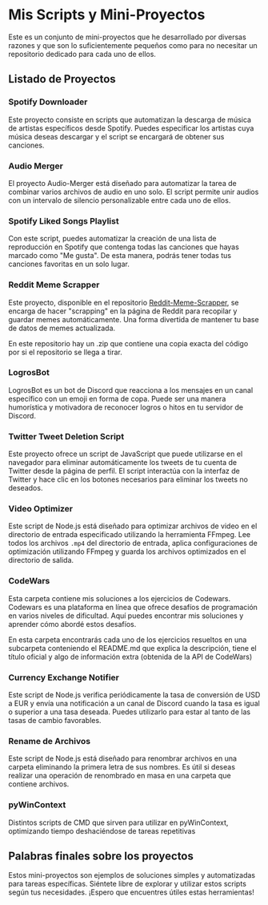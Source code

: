 # Mis Scripts y Mini-Proyectos

Este es un conjunto de mini-proyectos que he desarrollado por diversas razones y que son lo suficientemente pequeños como para no necesitar un repositorio dedicado para cada uno de ellos.

## Listado de Proyectos

### Spotify Downloader

Este proyecto consiste en scripts que automatizan la descarga de música de artistas específicos desde Spotify. Puedes especificar los artistas cuya música deseas descargar y el script se encargará de obtener sus canciones.

### Audio Merger

El proyecto Audio-Merger está diseñado para automatizar la tarea de combinar varios archivos de audio en uno solo. El script permite unir audios con un intervalo de silencio personalizable entre cada uno de ellos.

### Spotify Liked Songs Playlist

Con este script, puedes automatizar la creación de una lista de reproducción en Spotify que contenga todas las canciones que hayas marcado como "Me gusta". De esta manera, podrás tener todas tus canciones favoritas en un solo lugar.

### Reddit Meme Scrapper

Este proyecto, disponible en el repositorio [Reddit-Meme-Scrapper](https://github.com/AlexDevFiles/reddit-meme-database), se encarga de hacer "scrapping" en la página de Reddit para recopilar y guardar memes automáticamente. Una forma divertida de mantener tu base de datos de memes actualizada.

En este repositorio hay un .zip que contiene una copia exacta del código por si el repositorio se llega a tirar.

### LogrosBot

LogrosBot es un bot de Discord que reacciona a los mensajes en un canal específico con un emoji en forma de copa. Puede ser una manera humorística y motivadora de reconocer logros o hitos en tu servidor de Discord.

### Twitter Tweet Deletion Script

Este proyecto ofrece un script de JavaScript que puede utilizarse en el navegador para eliminar automáticamente los tweets de tu cuenta de Twitter desde la página de perfil. El script interactúa con la interfaz de Twitter y hace clic en los botones necesarios para eliminar los tweets no deseados.

### Video Optimizer

Este script de Node.js está diseñado para optimizar archivos de video en el directorio de entrada especificado utilizando la herramienta FFmpeg. Lee todos los archivos `.mp4` del directorio de entrada, aplica configuraciones de optimización utilizando FFmpeg y guarda los archivos optimizados en el directorio de salida.

### CodeWars

Esta carpeta contiene mis soluciones a los ejercicios de Codewars. Codewars es una plataforma en línea que ofrece desafíos de programación en varios niveles de dificultad. Aquí puedes encontrar mis soluciones y aprender cómo abordé estos desafíos.

En esta carpeta encontrarás cada uno de los ejercicios resueltos en una subcarpeta conteniendo el README.md que explica la descripción, tiene el título oficial y algo de información extra (obtenida de la API de CodeWars)

### Currency Exchange Notifier

Este script de Node.js verifica periódicamente la tasa de conversión de USD a EUR y envía una notificación a un canal de Discord cuando la tasa es igual o superior a una tasa deseada. Puedes utilizarlo para estar al tanto de las tasas de cambio favorables.

### Rename de Archivos

Este script de Node.js está diseñado para renombrar archivos en una carpeta eliminando la primera letra de sus nombres. Es útil si deseas realizar una operación de renombrado en masa en una carpeta que contiene archivos.

### pyWinContext

Distintos scripts de CMD que sirven para utilizar en pyWinContext, optimizando tiempo deshaciéndose de tareas repetitivas

## Palabras finales sobre los proyectos

Estos mini-proyectos son ejemplos de soluciones simples y automatizadas para tareas específicas. Siéntete libre de explorar y utilizar estos scripts según tus necesidades. ¡Espero que encuentres útiles estas herramientas!
